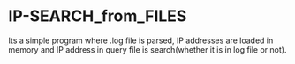 # IP-SEARCH_from_FILES
Its a simple program where .log file is parsed, IP addresses are loaded in memory and IP address in query file is search(whether it  is in log file or not).

